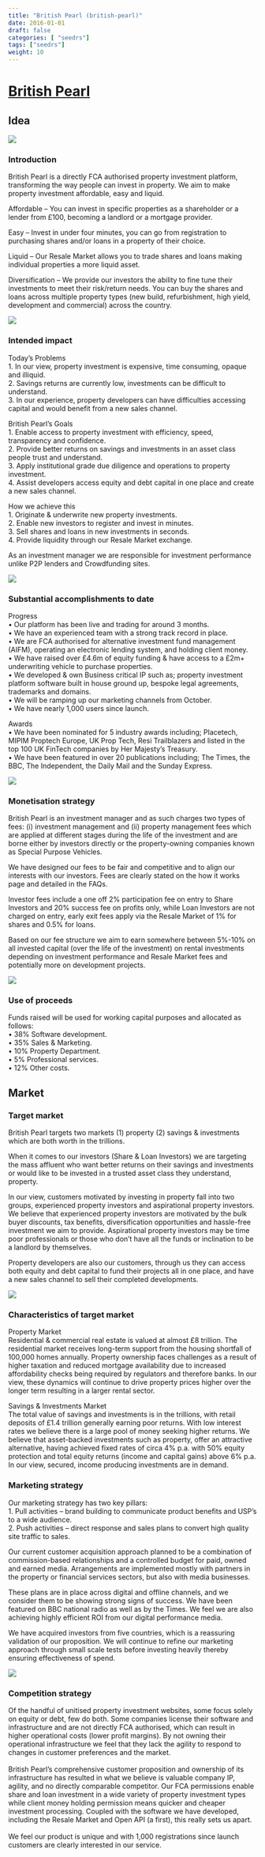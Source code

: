 ```yaml
---
title: "British Pearl (british-pearl)"
date: 2016-01-01
draft: false
categories: [ "seedrs"]
tags: ["seedrs"]
weight: 10
---
```


# [British Pearl](https://www.seedrs.com/british-pearl)

## Idea

![](/img/seedrs/uploads/startup/section_image/image/15975/762874lao1hc5toueumag4adtzjalqx/BP_advert_dreambig_600x600.jpg?rect=0%2C0%2C600%2C600&w=600&fit=clip&s=67e93bc8c3a0f1cd07e7ac2c6ea469f7)

### Introduction

British Pearl is a directly FCA authorised property investment platform, transforming the way people can invest in property. We aim to make property investment affordable, easy and liquid.

Affordable – You can invest in specific properties as a shareholder or a lender from £100, becoming a landlord or a mortgage provider.

Easy – Invest in under four minutes, you can go from registration to purchasing shares and/or loans in a property of their choice.

Liquid – Our Resale Market allows you to trade shares and loans making individual properties a more liquid asset.

Diversification – We provide our investors the ability to fine tune their investments to meet their risk/return needs. You can buy the shares and loans across multiple property types (new build, refurbishment, high yield, development and commercial) across the country.

![](/img/seedrs/uploads/startup/section_image/image/15879/svvxtg6ryt0i8v1ny71lwbbc8ecdfch/BP_resalemarket_600x416.jpg?rect=0%2C0%2C600%2C416&w=600&fit=clip&s=b643cf27ef4f44aedde3fd5c35eda928)

### Intended impact

Today’s Problems <br>1. In our view, property investment is expensive, time consuming, opaque and illiquid. <br>2. Savings returns are currently low, investments can be difficult to understand. <br>3. In our experience, property developers can have difficulties accessing capital and would benefit from a new sales channel.

British Pearl’s Goals <br>1. Enable access to property investment with efficiency, speed, transparency and confidence. <br>2. Provide better returns on savings and investments in an asset class people trust and understand. <br>3. Apply institutional grade due diligence and operations to property investment. <br>4. Assist developers access equity and debt capital in one place and create a new sales channel.

How we achieve this <br>1. Originate &amp; underwrite new property investments. <br>2. Enable new investors to register and invest in minutes. <br>3. Sell shares and loans in new investments in seconds. <br>4. Provide liquidity through our Resale Market exchange.

As an investment manager we are responsible for investment performance unlike P2P lenders and Crowdfunding sites.

![](/img/seedrs/uploads/startup/section_image/image/15880/fqwczgu33dkqyc43nf4hjb10mur1ch/BP_properties_600x416.jpg?rect=0%2C0%2C600%2C416&w=600&fit=clip&s=6b611682dc288434e73e36bb799766c3)

### Substantial accomplishments to date

Progress <br>• Our platform has been live and trading for around 3 months. <br>• We have an experienced team with a strong track record in place. <br>• We are FCA authorised for alternative investment fund management (AIFM), operating an electronic lending system, and holding client money. <br>• We have raised over £4.6m of equity funding &amp; have access to a £2m+ underwriting vehicle to purchase properties. <br>• We developed &amp; own Business critical IP such as; property investment platform software built in house ground up, bespoke legal agreements, trademarks and domains. <br>• We will be ramping up our marketing channels from October. <br>• We have nearly 1,000 users since launch.

Awards <br>• We have been nominated for 5 industry awards including; Placetech, MIPIM Proptech Europe, UK Prop Tech, Resi Trailblazers and listed in the top 100 UK FinTech companies by Her Majesty’s Treasury. <br>• We have been featured in over 20 publications including; The Times, the BBC, The Independent, the Daily Mail and the Sunday Express.

![](/img/seedrs/uploads/startup/section_image/image/15881/96mztw7gu0o3uvz643j4l7u79xn5jax/BP_awardsmedia_600x416.jpg?rect=0%2C0%2C600%2C416&w=600&fit=clip&s=619b4e294bf2beb86c6d91d9c039bb88)

### Monetisation strategy

British Pearl is an investment manager and as such charges two types of fees: (i) investment management and (ii) property management fees which are applied at different stages during the life of the investment and are borne either by investors directly or the property-owning companies known as Special Purpose Vehicles.

We have designed our fees to be fair and competitive and to align our interests with our investors. Fees are clearly stated on the how it works page and detailed in the FAQs.

Investor fees include a one off 2% participation fee on entry to Share Investors and 20% success fee on profits only, while Loan Investors are not charged on entry, early exit fees apply via the Resale Market of 1% for shares and 0.5% for loans.

Based on our fee structure we aim to earn somewhere between 5%-10% on all invested capital (over the life of the investment) on rental investments depending on investment performance and Resale Market fees and potentially more on development projects.

![](/img/seedrs/uploads/startup/section_image/image/15882/9eqimvka79zyma77y202mdxj526x7yc/BP_advert_door_600x600.jpg?rect=0%2C23%2C600%2C480&w=600&fit=clip&s=418a8cb084dacd46f4a2274689e6cd50)

### Use of proceeds

Funds raised will be used for working capital purposes and allocated as follows: <br>• 38% Software development. <br>• 35% Sales &amp; Marketing. <br>• 10% Property Department. <br>• 5% Professional services. <br>• 12% Other costs.

## Market

### Target market

British Pearl targets two markets (1) property (2) savings &amp; investments which are both worth in the trillions.

When it comes to our investors (Share &amp; Loan Investors) we are targeting the mass affluent who want better returns on their savings and investments or would like to be invested in a trusted asset class they understand, property.

In our view, customers motivated by investing in property fall into two groups, experienced property investors and aspirational property investors. We believe that experienced property investors are motivated by the bulk buyer discounts, tax benefits, diversification opportunities and hassle-free investment we aim to provide. Aspirational property investors may be time poor professionals or those who don’t have all the funds or inclination to be a landlord by themselves.

Property developers are also our customers, through us they can access both equity and debt capital to fund their projects all in one place, and have a new sales channel to sell their completed developments.

![](https://seedrs.imgix.net/uploads/startup/section_image/image/15883/rzo3gte4gw9n4s2k4wdvmvpan1p8cry/BP_advert_cake_600x600.jpg?rect=0%2C0%2C600%2C469&w=600&fit=clip&s=f909613bc1d7a1c9a0f830c505247850)

### Characteristics of target market

Property Market <br>Residential &amp; commercial real estate is valued at almost £8 trillion. The residential market receives long-term support from the housing shortfall of 100,000 homes annually. Property ownership faces challenges as a result of higher taxation and reduced mortgage availability due to increased affordability checks being required by regulators and therefore banks. In our view, these dynamics will continue to drive property prices higher over the longer term resulting in a larger rental sector.

Savings &amp; Investments Market <br>The total value of savings and investments is in the trillions, with retail deposits of £1.4 trillion generally earning poor returns. With low interest rates we believe there is a large pool of money seeking higher returns. We believe that asset-backed investments such as property, offer an attractive alternative, having achieved fixed rates of circa 4% p.a. with 50% equity protection and total equity returns (income and capital gains) above 6% p.a. In our view, secured, income producing investments are in demand.

### Marketing strategy

Our marketing strategy has two key pillars: <br>1. Pull activities – brand building to communicate product benefits and USP’s to a wide audience. <br>2. Push activities – direct response and sales plans to convert high quality site traffic to sales.

Our current customer acquisition approach planned to be a combination of commission-based relationships and a controlled budget for paid, owned and earned media. Arrangements are implemented mostly with partners in the property or financial services sectors, but also with media businesses.

These plans are in place across digital and offline channels, and we consider them to be showing strong signs of success. We have been featured on BBC national radio as well as by the Times. We feel we are also achieving highly efficient ROI from our digital performance media.

We have acquired investors from five countries, which is a reassuring validation of our proposition. We will continue to refine our marketing approach through small scale tests before investing heavily thereby ensuring effectiveness of spend.

![](https://seedrs.imgix.net/uploads/startup/section_image/image/15884/ekiplh0do724kbh3ek0hny2g280c267/BP_comm_600x416.jpg?rect=0%2C0%2C600%2C416&w=600&fit=clip&s=82ae64513b4fa73bae694b7463096b06)

### Competition strategy

Of the handful of unitised property investment websites, some focus solely on equity or debt, few do both. Some companies license their software and infrastructure and are not directly FCA authorised, which can result in higher operational costs (lower profit margins). By not owning their operational infrastructure we feel that they lack the agility to respond to changes in customer preferences and the market. <br> <br>British Pearl’s comprehensive customer proposition and ownership of its infrastructure has resulted in what we believe is valuable company IP, agility, and no directly comparable competitor. Our FCA permissions enable share and loan investment in a wide variety of property investment types while client money holding permission means quicker and cheaper investment processing. Coupled with the software we have developed, including the Resale Market and Open API (a first), this really sets us apart. <br> <br>We feel our product is unique and with 1,000 registrations since launch customers are clearly interested in our service.

